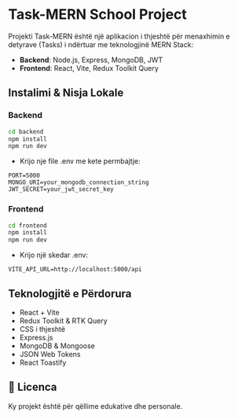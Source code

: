 #  Task-MERN School Project

Projekti Task-MERN është një aplikacion i thjeshtë për menaxhimin e detyrave (Tasks) i ndërtuar me teknologjinë MERN Stack:

-  **Backend**: Node.js, Express, MongoDB, JWT
-  **Frontend**: React, Vite, Redux Toolkit Query



##  Instalimi & Nisja Lokale

###  Backend

```bash
cd backend
npm install
npm run dev
```

- Krijo nje file .env me kete permbajtje:

```env
PORT=5000
MONGO_URI=your_mongodb_connection_string
JWT_SECRET=your_jwt_secret_key
```



###  Frontend

```bash
cd frontend
npm install
npm run dev
```

- Krijo një skedar .env:

```env
VITE_API_URL=http://localhost:5000/api
```


##  Teknologjitë e Përdorura

- React + Vite
- Redux Toolkit & RTK Query
- CSS i thjeshtë
- Express.js
- MongoDB & Mongoose
- JSON Web Tokens
- React Toastify


## 📄 Licenca

Ky projekt është për qëllime edukative dhe personale.
